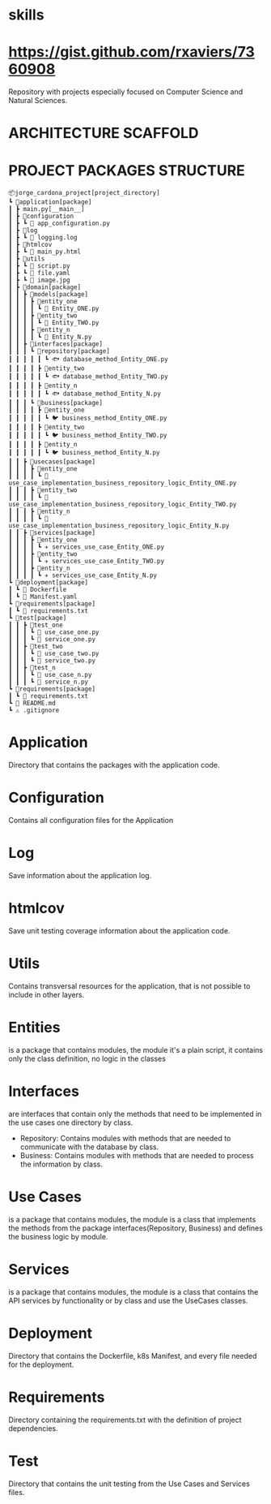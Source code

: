# skills
# https://gist.github.com/rxaviers/7360908
Repository with projects especially focused on Computer Science and Natural Sciences.

# ARCHITECTURE SCAFFOLD
# PROJECT PACKAGES STRUCTURE
```
📦jorge_cardona_project[project_directory]
┗ 📂application[package]
┃ ┣ main.py[__main__]
┃ ┣ 📂configuration
┃ ┣ ┗ 🏩 app_configuration.py
┃ ┣ 📂log
┃ ┣ ┗ 💬 logging.log
┃ ┣ 📂htmlcov
┃ ┣ ┗ 📜 main_py.html
┃ ┣ 📂utils
┃ ┣ ┗ 🐍 script.py
┃ ┣ ┗ 🎰 file.yaml
┃ ┣ ┗ 📜 image.jpg
┃ ┣ 📂domain[package]
┃ ┃ ┣ 📂models[package]
┃ ┃ ┃ ┣ 📂entity_one
┃ ┃ ┃ ┃ ┗ 🐍 Entity_ONE.py
┃ ┃ ┃ ┣ 📂entity_two
┃ ┃ ┃ ┃ ┗ 🐍 Entity_TWO.py
┃ ┃ ┃ ┣ 📂entity_n
┃ ┃ ┃ ┃ ┗ 🐍 Entity_N.py
┃ ┃ ┣ 📂interfaces[package]
┃ ┃ ┃ ┗ 📂repository[package]
┃ ┃ ┃ ┃ ┃ ┗ 🐟 database_method_Entity_ONE.py
┃ ┃ ┃ ┃ ┣ 📂entity_two
┃ ┃ ┃ ┃ ┃ ┗ 🐟 database_method_Entity_TWO.py
┃ ┃ ┃ ┃ ┣ 📂entity_n
┃ ┃ ┃ ┃ ┃ ┗ 🐟 database_method_Entity_N.py
┃ ┃ ┃ ┗ 📂business[package]
┃ ┃ ┃ ┃ ┣ 📂entity_one
┃ ┃ ┃ ┃ ┃ ┗ 🐦 business_method_Entity_ONE.py
┃ ┃ ┃ ┃ ┣ 📂entity_two
┃ ┃ ┃ ┃ ┃ ┗ 🐦 business_method_Entity_TWO.py
┃ ┃ ┃ ┃ ┣ 📂entity_n
┃ ┃ ┃ ┃ ┃ ┗ 🐦 business_method_Entity_N.py
┃ ┃ ┣ 📂usecases[package]
┃ ┃ ┃ ┣ 📂entity_one
┃ ┃ ┃ ┃ ┗ 🎎 use_case_implementation_business_repository_logic_Entity_ONE.py
┃ ┃ ┃ ┣ 📂entity_two
┃ ┃ ┃ ┃ ┗ 🎎 use_case_implementation_business_repository_logic_Entity_TWO.py
┃ ┃ ┃ ┣ 📂entity_n
┃ ┃ ┃ ┃ ┗ 🎎 use_case_implementation_business_repository_logic_Entity_N.py
┃ ┃ ┣ 📂services[package]
┃ ┃ ┃ ┣ 📂entity_one
┃ ┃ ┃ ┃ ┗ ✈️ services_use_case_Entity_ONE.py
┃ ┃ ┃ ┣ 📂entity_two
┃ ┃ ┃ ┃ ┗ ✈️ services_use_case_Entity_TWO.py
┃ ┃ ┃ ┣ 📂entity_n
┃ ┃ ┃ ┃ ┗ ✈️ services_use_case_Entity_N.py
┗ 📂deployment[package]
┃ ┗ 🐳 Dockerfile
┃ ┗ 🎰 Manifest.yaml
┗ 📂requirements[package]
┃ ┗ 📄 requirements.txt
┗ 📂test[package]
┃ ┃ ┣ 📂test_one
┃ ┃ ┃ ┗ 🍄 use_case_one.py
┃ ┃ ┃ ┗ 🍄 service_one.py
┃ ┃ ┣ 📂test_two
┃ ┃ ┃ ┗ 🍄 use_case_two.py
┃ ┃ ┃ ┗ 🍄 service_two.py
┃ ┃ ┣ 📂test_n
┃ ┃ ┃ ┗ 🍄 use_case_n.py
┃ ┃ ┃ ┗ 🍄 service_n.py
┗ 📂requirements[package]
┃ ┗ 📄 requirements.txt
┗ 📜 README.md
┗ ⚠️ .gitignore
```

# Application
Directory that contains the packages with the application code.

# Configuration
Contains all configuration files for the Application

# Log
Save information about the application log.

# htmlcov
Save unit testing coverage information about the application code.

# Utils
Contains transversal resources for the application, that is not possible to include in other layers.

# Entities
is a package that contains modules, the module it's a plain script, it contains only the class definition, no logic in the classes

# Interfaces
are interfaces that contain only the methods that need to be implemented in the use cases one directory by class.
- Repository: Contains modules with methods that are needed to communicate with the database by class.
- Business: Contains modules with methods that are needed to process the information by class.

# Use Cases
is a package that contains modules, the module is a class that implements the methods from the package interfaces(Repository, Business) and defines the business logic by module.

# Services
is a package that contains modules, the module is a class that contains the API services by functionality or by class and use the UseCases classes.

# Deployment
Directory that contains the Dockerfile, k8s Manifest, and every file needed for the deployment.

# Requirements
Directory containing the requirements.txt with the definition of project dependencies.

# Test
Directory that contains the unit testing from the Use Cases and Services files.